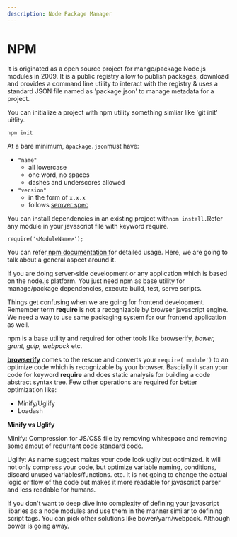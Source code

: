 ```yaml
---
description: Node Package Manager
---
```


# NPM

it is originated as a open source project for mange/package Node.js modules in 2009. It is a public registry allow to publish packages, download and provides a command line utility to interact with the registry & uses a standard JSON file named as 'package.json' to manage metadata for a project.

You can initialize a project with npm utility something simliar like 'git init' uitlity.

```text
npm init
```

At a bare minimum, a`package.json`must have:

* `"name"`
  * all lowercase
  * one word, no spaces
  * dashes and underscores allowed
* `"version"`
  * in the form of `x.x.x`
  * follows [semver spec](https://docs.npmjs.com/getting-started/semantic-versioning)

You can install dependencies in an existing project with`npm install.`Refer any module in your javascript file with keyword require.

```text
require('<ModuleName>');
```

You can refer[ npm documentation f](https://docs.npmjs.com/getting-started/what-is-npm)or detailed usage. Here, we are going to talk about a general aspect around it.

If you are doing server-side development or any application which is based on the node.js platform. You just need npm as base utility for manage/package dependencies, execute build, test, serve scripts.

Things get confusing when we are going for frontend development. Remember term **require** is not a recognizable by browser javascript engine. We need a way to use same packaging system for our frontend application as well.

npm is a base utility and required for other tools like browserify, _bower, grunt, gulp, webpack_ etc.

[**browserify**](http://browserify.org/) comes to the rescue and converts your `require('module')` to an optimize code which is recognizable by your browser. Bascially it scan your code for keyword **require** and does static analysis for building a code abstract syntax tree. Few other operations are required for better optimization like:

* Minify/Uglify
* Loadash

**Minify vs Uglify**

Minify: Compression for JS/CSS file by removing whitespace and removing some amout of reduntant code standard code.

Uglify: As name suggest makes your code look ugily but optimized. it will not only compress your code, but optimize variable naming, conditions, discard unused variables/functions. etc. It is not going to change the actual logic or flow of the code but makes it more readable for javascript parser and less readable for humans.

If you don't want to deep dive into complexity of defining your javascript libaries as a node modules and use them in the manner similar to defining script tags. You can pick other solutions like bower/yarn/webpack. Although bower is going away.

